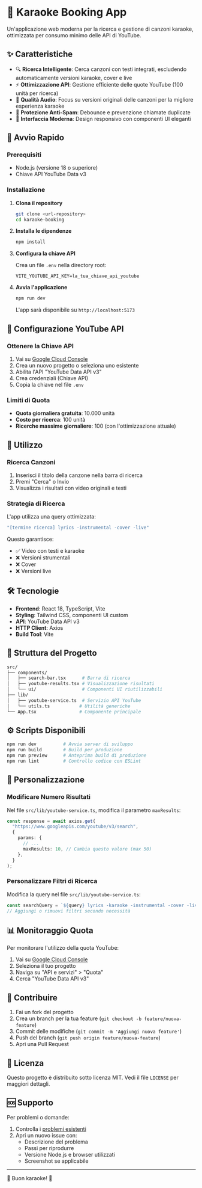 # 🎤 Karaoke Booking App

Un'applicazione web moderna per la ricerca e gestione di canzoni karaoke, ottimizzata per consumo minimo delle API di YouTube.

## ✨ Caratteristiche

- 🔍 **Ricerca Intelligente**: Cerca canzoni con testi integrati, escludendo automaticamente versioni karaoke, cover e live
- ⚡ **Ottimizzazione API**: Gestione efficiente delle quote YouTube (100 unità per ricerca)
- 🎵 **Qualità Audio**: Focus su versioni originali delle canzoni per la migliore esperienza karaoke
- 🚫 **Protezione Anti-Spam**: Debounce e prevenzione chiamate duplicate
- 📱 **Interfaccia Moderna**: Design responsivo con componenti UI eleganti

## 🚀 Avvio Rapido

### Prerequisiti

- Node.js (versione 18 o superiore)
- Chiave API YouTube Data v3

### Installazione

1. **Clona il repository**

   ```bash
   git clone <url-repository>
   cd karaoke-booking
   ```

2. **Installa le dipendenze**

   ```bash
   npm install
   ```

3. **Configura la chiave API**

   Crea un file `.env` nella directory root:

   ```env
   VITE_YOUTUBE_API_KEY=la_tua_chiave_api_youtube
   ```

4. **Avvia l'applicazione**

   ```bash
   npm run dev
   ```

   L'app sarà disponibile su `http://localhost:5173`

## 🔑 Configurazione YouTube API

### Ottenere la Chiave API

1. Vai su [Google Cloud Console](https://console.cloud.google.com/)
2. Crea un nuovo progetto o seleziona uno esistente
3. Abilita l'API "YouTube Data API v3"
4. Crea credenziali (Chiave API)
5. Copia la chiave nel file `.env`

### Limiti di Quota

- **Quota giornaliera gratuita**: 10.000 unità
- **Costo per ricerca**: 100 unità
- **Ricerche massime giornaliere**: 100 (con l'ottimizzazione attuale)

## 📖 Utilizzo

### Ricerca Canzoni

1. Inserisci il titolo della canzone nella barra di ricerca
2. Premi "Cerca" o Invio
3. Visualizza i risultati con video originali e testi

### Strategia di Ricerca

L'app utilizza una query ottimizzata:

```bash
"[termine ricerca] lyrics -instrumental -cover -live"
```

Questo garantisce:

- ✅ Video con testi e karaoke
- ❌ Versioni strumentali
- ❌ Cover
- ❌ Versioni live

## 🛠️ Tecnologie

- **Frontend**: React 18, TypeScript, Vite
- **Styling**: Tailwind CSS, componenti UI custom
- **API**: YouTube Data API v3
- **HTTP Client**: Axios
- **Build Tool**: Vite

## 📁 Struttura del Progetto

```bash
src/
├── components/
│   ├── search-bar.tsx      # Barra di ricerca
│   ├── youtube-results.tsx # Visualizzazione risultati
│   └── ui/                 # Componenti UI riutilizzabili
├── lib/
│   ├── youtube-service.ts  # Servizio API YouTube
│   └── utils.ts           # Utilità generiche
└── App.tsx                # Componente principale
```

## ⚙️ Scripts Disponibili

```bash
npm run dev          # Avvia server di sviluppo
npm run build        # Build per produzione
npm run preview      # Anteprima build di produzione
npm run lint         # Controllo codice con ESLint
```

## 🔧 Personalizzazione

### Modificare Numero Risultati

Nel file `src/lib/youtube-service.ts`, modifica il parametro `maxResults`:

```typescript
const response = await axios.get(
  "https://www.googleapis.com/youtube/v3/search",
  {
    params: {
      // ...
      maxResults: 10, // Cambia questo valore (max 50)
    },
  }
);
```

### Personalizzare Filtri di Ricerca

Modifica la query nel file `src/lib/youtube-service.ts`:

```typescript
const searchQuery = `${query} lyrics -karaoke -instrumental -cover -live`;
// Aggiungi o rimuovi filtri secondo necessità
```

## 📊 Monitoraggio Quota

Per monitorare l'utilizzo della quota YouTube:

1. Vai su [Google Cloud Console](https://console.cloud.google.com/)
2. Seleziona il tuo progetto
3. Naviga su "API e servizi" > "Quota"
4. Cerca "YouTube Data API v3"

## 🤝 Contribuire

1. Fai un fork del progetto
2. Crea un branch per la tua feature (`git checkout -b feature/nuova-feature`)
3. Commit delle modifiche (`git commit -m 'Aggiungi nuova feature'`)
4. Push del branch (`git push origin feature/nuova-feature`)
5. Apri una Pull Request

## 📝 Licenza

Questo progetto è distribuito sotto licenza MIT. Vedi il file `LICENSE` per maggiori dettagli.

## 🆘 Supporto

Per problemi o domande:

1. Controlla i [problemi esistenti](../../issues)
2. Apri un nuovo issue con:
   - Descrizione del problema
   - Passi per riprodurre
   - Versione Node.js e browser utilizzati
   - Screenshot se applicabile

---

🎵 Buon karaoke! 🎵
